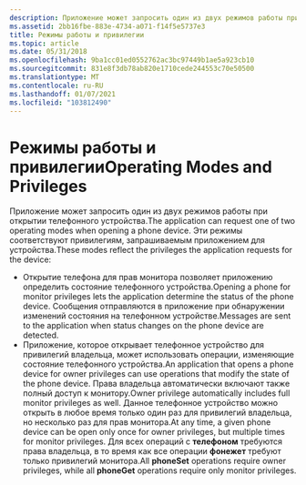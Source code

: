 ```yaml
---
description: Приложение может запросить один из двух режимов работы при открытии телефонного устройства.
ms.assetid: 2bb16fbe-883e-4734-a071-f14f5e5737e3
title: Режимы работы и привилегии
ms.topic: article
ms.date: 05/31/2018
ms.openlocfilehash: 9ba1cc01ed0552762ac3bc97449b1ae5a923cb10
ms.sourcegitcommit: 831e8f3db78ab820e1710cede244553c70e50500
ms.translationtype: MT
ms.contentlocale: ru-RU
ms.lasthandoff: 01/07/2021
ms.locfileid: "103812490"
---
```

# <a name="operating-modes-and-privileges"></a><span data-ttu-id="434f5-103">Режимы работы и привилегии</span><span class="sxs-lookup"><span data-stu-id="434f5-103">Operating Modes and Privileges</span></span>

<span data-ttu-id="434f5-104">Приложение может запросить один из двух режимов работы при открытии телефонного устройства.</span><span class="sxs-lookup"><span data-stu-id="434f5-104">The application can request one of two operating modes when opening a phone device.</span></span> <span data-ttu-id="434f5-105">Эти режимы соответствуют привилегиям, запрашиваемым приложением для устройства.</span><span class="sxs-lookup"><span data-stu-id="434f5-105">These modes reflect the privileges the application requests for the device:</span></span>

-   <span data-ttu-id="434f5-106">Открытие телефона для прав монитора позволяет приложению определить состояние телефонного устройства.</span><span class="sxs-lookup"><span data-stu-id="434f5-106">Opening a phone for monitor privileges lets the application determine the status of the phone device.</span></span> <span data-ttu-id="434f5-107">Сообщения отправляются в приложение при обнаружении изменений состояния на телефонном устройстве.</span><span class="sxs-lookup"><span data-stu-id="434f5-107">Messages are sent to the application when status changes on the phone device are detected.</span></span>
-   <span data-ttu-id="434f5-108">Приложение, которое открывает телефонное устройство для привилегий владельца, может использовать операции, изменяющие состояние телефонного устройства.</span><span class="sxs-lookup"><span data-stu-id="434f5-108">An application that opens a phone device for owner privileges can use operations that modify the state of the phone device.</span></span> <span data-ttu-id="434f5-109">Права владельца автоматически включают также полный доступ к монитору.</span><span class="sxs-lookup"><span data-stu-id="434f5-109">Owner privilege automatically includes full monitor privileges as well.</span></span> <span data-ttu-id="434f5-110">Данное телефонное устройство можно открыть в любое время только один раз для привилегий владельца, но несколько раз для прав монитора.</span><span class="sxs-lookup"><span data-stu-id="434f5-110">At any time, a given phone device can be open only once for owner privileges, but multiple times for monitor privileges.</span></span> <span data-ttu-id="434f5-111">Для всех операций с **телефоном** требуются права владельца, в то время как все операции **фонежет** требуют только привилегий монитора.</span><span class="sxs-lookup"><span data-stu-id="434f5-111">All **phoneSet** operations require owner privileges, while all **phoneGet** operations require only monitor privileges.</span></span>

 

 



